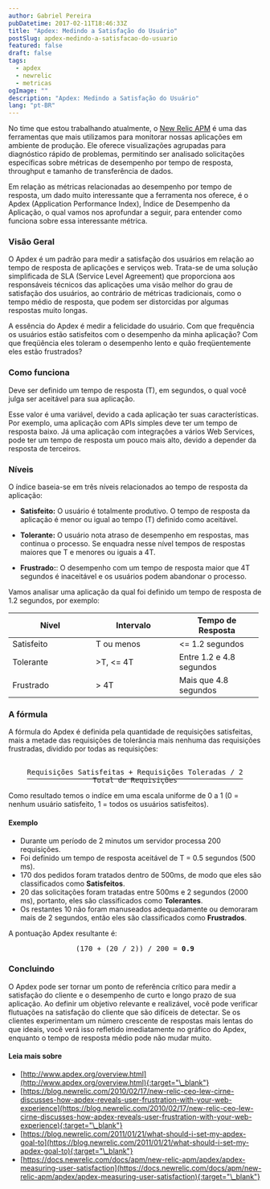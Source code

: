 ```yaml
---
author: Gabriel Pereira
pubDatetime: 2017-02-11T18:46:33Z
title: "Apdex: Medindo a Satisfação do Usuário"
postSlug: apdex-medindo-a-satisfacao-do-usuario
featured: false
draft: false
tags:
  - apdex
  - newrelic
  - metricas
ogImage: ""
description: "Apdex: Medindo a Satisfação do Usuário"
lang: "pt-BR"
---
```


No time que estou trabalhando atualmente, o [New Relic APM](https://newrelic.com/application-monitoring) é uma das ferramentas que mais utilizamos para monitorar nossas aplicações em ambiente de produção. Ele oferece visualizações agrupadas para diagnóstico rápido de problemas, permitindo ser analisado solicitações específicas sobre métricas de desempenho por tempo de resposta, throughput e tamanho de transferência de dados.

Em relação as métricas relacionadas ao desempenho por tempo de resposta, um dado muito interessante que a ferramenta nos oferece, é o Apdex (Application Performance Index), Índice de Desempenho da Aplicação, o qual vamos nos aprofundar a seguir, para entender como funciona sobre essa interessante métrica.

### Visão Geral

O Apdex é um padrão para medir a satisfação dos usuários em relação ao tempo de resposta de aplicações e serviços web. Trata-se de uma solução simplificada de SLA (Service Level Agreement) que proporciona aos responsáveis técnicos das aplicações uma visão melhor do grau de satisfação dos usuários, ao contrário de métricas tradicionais, como o tempo médio de resposta, que podem ser distorcidas por algumas respostas muito longas.

A essência do Apdex é medir a felicidade do usuário. Com que frequência os usuários estão satisfeitos com o desempenho da minha aplicação? Com que freqüência eles toleram o desempenho lento e quão freqüentemente eles estão frustrados?

### Como funciona

Deve ser definido um tempo de resposta (T), em segundos, o qual você julga ser aceitável para sua aplicação.

Esse valor é uma variável, devido a cada aplicação ter suas características. Por exemplo, uma aplicação com APIs simples deve ter um tempo de resposta baixo. Já uma aplicação com integrações a vários Web Services, pode ter um tempo de resposta um pouco mais alto, devido a depender da resposta de terceiros.

### Níveis

O índice baseia-se em três níveis relacionados ao tempo de resposta da aplicação:

- **Satisfeito:** O usuário é totalmente produtivo. O tempo de resposta da aplicação é menor ou igual ao tempo (T) definido como aceitável.

- **Tolerante:** O usuário nota atraso de desempenho em respostas, mas continua o processo. Se enquadra nesse nível tempos de respostas maiores que T e menores ou iguais a 4T.

- **Frustrado:**: O desempenho com um tempo de resposta maior que 4T segundos é inaceitável e os usuários podem abandonar o processo.

Vamos analisar uma aplicação da qual foi definido um tempo de resposta de 1.2 segundos, por exemplo:

<table class="table">
  <thead>
    <tr>
      <th width="150"><b>Nível</b></th>
      <th width="150"><b>Intervalo</b></th>
      <th width="150"><b>Tempo de Resposta</b></th>
    </tr>
  </thead>
  <tbody>
    <tr>
      <td>Satisfeito</td>
      <td>T ou menos</td>
      <td>&lt;= 1.2 segundos</td>
    </tr>
    <tr>
      <td>Tolerante</td>
      <td>&gt;T, &lt;= 4T</td>
      <td>Entre 1.2 e 4.8 segundos</td>
    </tr>
    <tr>
      <td>Frustrado</td>
      <td>&gt; 4T</td>
      <td>Mais que 4.8 segundos</td>
    </tr>
  </tbody>
</table>

### A fórmula

A fórmula do Apdex é definida pela quantidade de requisições satisfeitas, mais a metade das requisições de tolerância mais nenhuma das requisições frustradas, dividido por todas as requisições:

<div align="center">
<pre>
<span style="border-bottom: 1px solid black; padding-bottom: 5px;">
Requisições Satisfeitas + Requisições Toleradas / 2</span>
Total de Requisições
</pre>
</div>

Como resultado temos o indíce em uma escala uniforme de 0 a 1 (0 = nenhum usuário satisfeito, 1 = todos os usuários satisfeitos).

#### Exemplo

- Durante um período de 2 minutos um servidor processa 200 requisições.
- Foi definido um tempo de resposta aceitável de T = 0.5 segundos (500 ms).
- 170 dos pedidos foram tratados dentro de 500ms, de modo que eles são classificados como **Satisfeitos**.
- 20 das solicitações foram tratadas entre 500ms e 2 segundos (2000 ms), portanto, eles são classificados como **Tolerantes**.
- Os restantes 10 não foram manuseados adequadamente ou demoraram mais de 2 segundos, então eles são classificados como **Frustrados**.

A pontuação Apdex resultante é:

<div align="center">
<pre>(170 + (20 / 2)) / 200 = <b>0.9</b></pre>
</div>

### Concluindo

O Apdex pode ser tornar um ponto de referência crítico para medir a satisfação do cliente e o desempenho de curto e longo prazo de sua aplicação. Ao definir um objetivo relevante e realizável, você pode verificar flutuações na satisfação do cliente que são difíceis de detectar. Se os clientes experimentam um número crescente de respostas mais lentas do que ideais, você verá isso refletido imediatamente no gráfico do Apdex, enquanto o tempo de resposta médio pode não mudar muito.

#### Leia mais sobre

- [http://www.apdex.org/overview.html](http://www.apdex.org/overview.html){:target="\_blank"}
- [https://blog.newrelic.com/2010/02/17/new-relic-ceo-lew-cirne-discusses-how-apdex-reveals-user-frustration-with-your-web-experience](https://blog.newrelic.com/2010/02/17/new-relic-ceo-lew-cirne-discusses-how-apdex-reveals-user-frustration-with-your-web-experience){:target="\_blank"}
- [https://blog.newrelic.com/2011/01/21/what-should-i-set-my-apdex-goal-to](https://blog.newrelic.com/2011/01/21/what-should-i-set-my-apdex-goal-to){:target="\_blank"}
- [https://docs.newrelic.com/docs/apm/new-relic-apm/apdex/apdex-measuring-user-satisfaction](https://docs.newrelic.com/docs/apm/new-relic-apm/apdex/apdex-measuring-user-satisfaction){:target="\_blank"}
